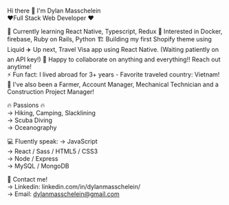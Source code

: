 Hi there 👋 I'm Dylan Masschelein  
❤️‍ Full Stack Web Developer ❤️‍

🌱 Currently learning React Native, Typescript, Redux
📖 Interested in Docker, firebase, Ruby on Rails, Python
🏗️ Building my first Shopify theme using Liquid
✈️ Up next, Travel Visa app using React Native. (Waiting patiently on an API key!)
👯 Happy to collaborate on anything and everything!! Reach out anytime!  
⚡ Fun fact: I lived abroad for 3+ years - Favorite traveled country: Vietnam!  
📜 I've also been a Farmer, Account Manager, Mechanical Technician and a Construction Project Manager!  

🔥 Passions 🔥  
-> Hiking, Camping, Slacklining  
-> Scuba Diving  
-> Oceanography  
        
 💻 Fluently speak:
 -> JavaScript  
 -> React / Sass / HTML5 / CSS3  
 -> Node / Express  
 -> MySQL / MongoDB
  
 📇 Contact me!  
 -> Linkedin: linkedin.com/in/dylanmasschelein/  
 -> Email: dylanmasschelein@gmail.com  

